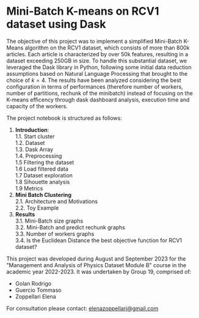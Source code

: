 # Mini-Batch K-means on RCV1 dataset using Dask

The objective of this project was to implement a simplified Mini-Batch K-Means algorithm on the RCV1 dataset, which consists of more than 800k articles. Each article is characterized by over 50k features, resulting in a dataset exceeding 250GB in size. To handle this substantial dataset, we leveraged the Dask library in Python, following some initial data reduction assumptions based on Natural Language Processing that brought to the choice of $k=4$. The results have been analyzed considering the best configuration in terms of performances (therefore number of workers, number of partitions, rechunk of the minibatch) instead of focusing on the K-means efficency through dask dashboard analysis, execution time and capacity of the workers.

The project notebook is structured as follows:
1. **Introduction**:<br>
    1.1. Start cluster<br>
    1.2. Dataset<br>
    1.3. Dask Array<br>
    1.4. Preprocessing<br>
    1.5  Filtering the dataset <br>
    1.6  Load filtered data<br>
    1.7  Dataset exploration<br>
    1.8  Sihouette analysis<br>
    1.9  Metrics<br>
2. **Mini Batch Clustering**<br>
    2.1. Architecture and Motivations<br>
    2.2. Toy Example<br>
3. **Results**<br>
    3.1. Mini-Batch size graphs<br>
    3.2. Mini-Batch and predict rechunk graphs<br>
    3.3. Number of workers graphs<br>
    3.4. Is the Euclidean Distance the best objective function for RCV1 dataset?<br>

This project was developed during August and September 2023 for the "Management and Analysis of Physics Dataset Module B" course in the academic year 2022-2023. It was undertaken by Group 19, comprised of:
* Golan Rodrigo
* Guercio Tommaso
* Zoppellari Elena

For consultation please contact: elenazoppellari@gmail.com
